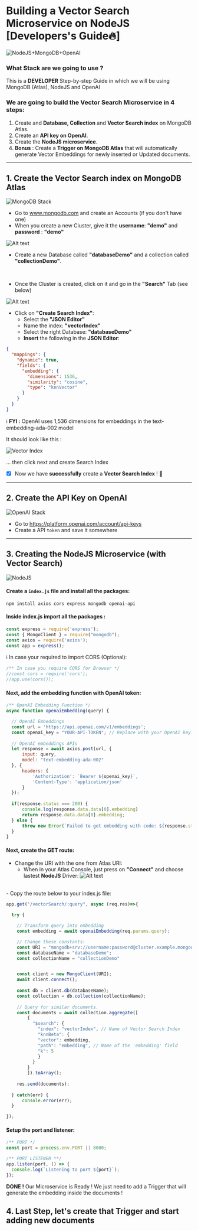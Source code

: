 # Building a <b>Vector Search</b> Microservice on NodeJS<br />[Developers's Guide:fire:]
![NodeJS+MongoDB+OpenAI](images/vector_stack.png)

### What Stack are we going to use ?
This is a <b>DEVELOPER</b> Step-by-step Guide in which we will be using MongoDB (Atlas), NodeJS and OpenAI 

### We are going to build the Vector Search Microservice in 4 steps: 
1. Create and <b>Database, Collection</b> and <b>Vector Search index</b> on MongoDB Atlas.
2. Create an <b>API key on OpenAI</b>.
3. Create the <b>NodeJS microservice</b>.
4. <b>Bonus</b> : Create a <b>Trigger on MongoDB Atlas</b> that will automatically generate Vector Embeddings for newly inserted or Updated documents.

---

## 1. Create the Vector Search index on MongoDB Atlas
![MongoDB Stack](images/mongodb_stack.png)

- Go to www.mongodb.com and create an Accounts (if you don't have one) 
- When you create a new Cluster, give it the <b>username</b>: <b>"demo"</b> and <b>password</b> : <b>"demo"</b>

![Alt text](images/user_password.png)

- Create a new Database called <b>"databaseDemo"</b> and a collection called <b>"collectionDemo"</b>.
<br />

- Once the Cluster is created, click on it and go in the <b>"Search"</b> Tab (see below)

![Alt text](images/search_tab.png)

- Click on <b>"Create Search Index"</b>:
  - Select the <b>"JSON Editor"</b> 
  - Name the index: <b>"vectorIndex"</b> 
  - Select the right Database: <b>"databaseDemo"</b> 
  - <b>Insert</b> the following in the <b>JSON Editor</b>:

```JSON
{
  "mappings": {
    "dynamic": true,
    "fields": {
      "embedding": {
        "dimensions": 1536,
        "similarity": "cosine",
        "type": "knnVector"
      }
    }
  }
}
``````
:information_source: <b>FYI :</b> OpenAI uses 1,536 dimensions for embeddings in the text-embedding-ada-002 model

It should look like this : 

![Vector Index](images/vector_index.png)

... then click next and create Search Index

- [x] Now we have <b>successfully</b> create a <b>Vector Search Index</b> ! :tada:	

---

## 2. Create the API Key on OpenAI
![OpenAI Stack](images/openai_stack.png)

* Go to https://platform.openai.com/account/api-keys
* Create a API `token` and save it somewhere
---

## 3. Creating the NodeJS Microservice (with Vector Search)
![NodeJS](images/nodejs_stack.png)

#### Create a `index.js` file and install all the packages:
```shell 
npm install axios cors express mongodb openai-api
```

#### Inside index.js import all the packages :
```javascript 
const express = require('express');
const { MongoClient } = require("mongodb");
const axios = require('axios');
const app = express();
```

:information_source: In case your required to import CORS (Optional):
```javascript 
/** In case you require CORS for Browser */
//const cors = require('cors');
//app.use(cors());
```

#### Next, add the embedding function with OpenAI token:
```javascript 
/** OpenAI Embedding Function */
async function openaiEmbedding(query) {

  // OpenAI Embeddings
  const url = 'https://api.openai.com/v1/embeddings';
  const openai_key = "YOUR-API-TOKEN"; // Replace with your OpenAI key.
  
  // OpenAI embeddings APIs
  let response = await axios.post(url, {
      input: query,
      model: "text-embedding-ada-002"
  }, {
      headers: {
          'Authorization': `Bearer ${openai_key}`,
          'Content-Type': 'application/json'
      }
  });
  
  if(response.status === 200) {
      console.log(response.data.data[0].embedding)
      return response.data.data[0].embedding;
  } else {
      throw new Error(`Failed to get embedding with code: ${response.status}`);
  }
}
```
#### Next, create the GET route:
- Change the URI with the one from Atlas URI:
  - When in your Atlas Console, just press on <b>"Connect"</b> and choose lastest <b>NodeJS</b> Driver:
![Alt text](images/mongodb-connect.png)
<br />
- Copy the route below to your index.js file:

```javascript
app.get("/vectorSearch/:query", async (req,res)=>{  

  try {

    // Transform query into embedding
    const embedding = await openaiEmbedding(req.params.query);

    // Change these constants:
    const URI = "mongodb+srv://username:password@cluster.example.mongodb.net";
    const databaseName = "databaseDemo";
    const collectionName = "collectionDemo"


    const client = new MongoClient(URI);
    await client.connect();
    
    const db = client.db(databaseName); 
    const collection = db.collection(collectionName); 
    
    // Query for similar documents.
    const documents = await collection.aggregate([
        {
          "$search": {
            "index": "vectorIndex", // Name of Vector Search Index
            "knnBeta": {
            "vector": embedding,
            "path": "embedding", // Name of the 'embedding' field
            "k": 5
            }
          }
        }
        ]).toArray();      
      
    res.send(documents);
    
  } catch(err) {
      console.error(err);
  }  

});
```

#### Setup the port and listener:
```javascript
/** PORT */ 
const port = process.env.PORT || 8000;

/** PORT LISTENER **/
app.listen(port, () => {
  console.log(`Listening to port ${port}`);
}); 
```

<b>DONE !</b> Our Microservice is Ready ! We just need to add a Trigger that will generate the embedding inside the documents ! 


## 4. Last Step, let's create that Trigger and start adding new documents

